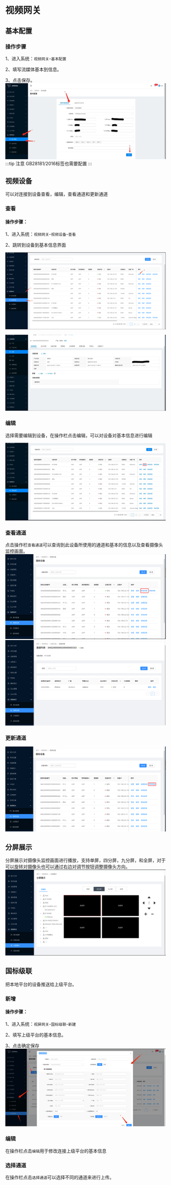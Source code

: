 # 视频网关



## 基本配置

### 操作步骤

1、进入系统：`视频网关`-`基本配置`

2、填写流媒体基本到信息。

3、点击保存。
![基本配置](images/media/install.png)
:::tip 注意 GB28181/2016标签也需要配置
:::

## 视频设备

可以对连接到设备查看，编辑，查看通道和更新通道

### 查看

#### 操作步骤：

1、进入系统：`视频网关`-`视频设备`-`查看`

2、跳转到设备到基本信息界面

![基本配置](images/media/select-media.png)

![基本配置](images/media/select-equipment.png)

### 编辑

选择需要编辑到设备，在操作栏点击编辑，可以对设备对基本信息进行编辑

![编辑设备](images/media/update-equipment.png)

### 查看通道

点击操作栏`查看通道`可以查询到此设备所使用的通道和基本的信息以及查看摄像头监控画面。
![查看通道](images/media/select-Channel.png)
![查看通道](images/media/select-Channel1.png)

### 更新通道

![更新通道](images/media/update-Channel.png)

## 分屏展示

分屏展示对摄像头监控画面进行播放，支持单屏，四分屏，九分屏，和全屏，对于可以旋转对摄像头也可以通过右边对调节按钮调整摄像头方向。
![分屏](images/media/split_screen.png)

## 国标级联

把本地平台的设备推送给上级平台。

### 新增

#### 操作步骤：

1、进入系统：`视屏网关`-`国标级联`-`新建`

2、填写上级平台的基本信息。

3、点击确定保存
![新建](images/media/Cascading.png)

### 编辑

在操作栏点击`编辑`用于修改连接上级平台的基本信息

### 选择通道

在操作栏点击`选择通道`可以选择不同的通道来进行上传。










